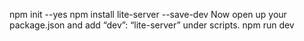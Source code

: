 npm init --yes
npm install lite-server --save-dev
Now open up your package.json and add  “dev”: “lite-server” under scripts.
npm run dev
